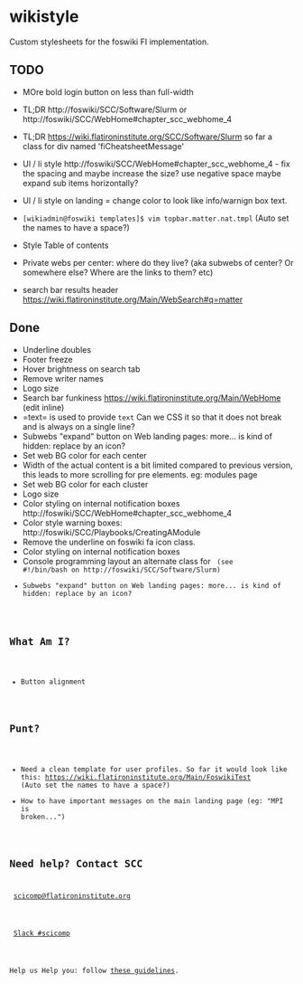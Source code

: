 # wikistyle
Custom stylesheets for the foswiki FI implementation.

## TODO
- MOre bold login button on less than full-width
- TL;DR http://foswiki/SCC/Software/Slurm  or http://foswiki/SCC/WebHome#chapter_scc_webhome_4
- TL;DR https://wiki.flatironinstitute.org/SCC/Software/Slurm so far a class for div named 'fiCheatsheetMessage'

- Ul / li style http://foswiki/SCC/WebHome#chapter_scc_webhome_4 - fix the spacing and maybe increase the size? use negative space maybe expand sub items horizontally?
- Ul / li style on landing = change color to look like info/warnign box text.

- `[wikiadmin@foswiki templates]$ vim topbar.matter.nat.tmpl` (Auto set the names to have a space?)

- Style Table of contents

- Private webs per center: where do they live? (aka subwebs of center? Or somewhere else? Where are the links to them? etc)

- search bar results header https://wiki.flatironinstitute.org/Main/WebSearch#q=matter

## Done
- Underline doubles
- Footer freeze
- Hover brightness on search tab
- Remove writer names
- Logo size
- Search bar funkiness https://wiki.flatironinstitute.org/Main/WebHome (edit inline)
- =text= is used to provide <code>text</code> Can we CSS it so that it does not break and is always on a single line?
- Subwebs "expand" button on Web landing pages: more... is kind of hidden: replace by an icon?
- Set web BG color for each center
- Width of the actual content is a bit limited compared to previous version, this leads to more scrolling for pre elements. eg: modules page
- Set web BG color for each cluster
- Logo size
- Color styling on internal notification boxes http://foswiki/SCC/WebHome#chapter_scc_webhome_4
- Color style warning boxes: http://foswiki/SCC/Playbooks/CreatingAModule
- Remove the underline on foswiki fa icon class.
- Color styling on internal notification boxes
- Console programming layout an alternate class for <code> (see #!/bin/bash on http://foswiki/SCC/Software/Slurm)
- Subwebs "expand" button on Web landing pages: more... is kind of hidden: replace by an icon?

## What Am I?
- Button alignment

## Punt?
- Need a clean template for user profiles. So far it would look like this: https://wiki.flatironinstitute.org/Main/FoswikiTest (Auto set the names to have a space?)
- How to have important messages on the main landing page (eg: "MPI is broken...")


<div class="foswikiInfoMessage sidebarInfoMessage"><h2>Need help? Contact SCC</h2>
<p><i class="foswikiIcon jqIcon fa fa-envelope"></i> <a href="mailto:scicomp@flatironinstitute.org">scicomp@flatironinstitute.org</a></p>
  <p><i class="foswikiIcon jqIcon fa fa-slack"></i> <span class="externalLink"><a class="natExternalLink" href="https://app.slack.com/client/T041VRG00/CBKC2NP9V" target="_blank" rel="noopener noreferrer">Slack #scicomp</a></span></p>
   <p>Help us Help you: follow <a class="no-underline" href="/SCC/ReportingProblems">these guidelines</a>.</p>
</div>